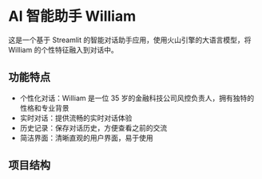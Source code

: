 # AI 智能助手 William

这是一个基于 Streamlit 的智能对话助手应用，使用火山引擎的大语言模型，将 William 的个性特征融入到对话中。

## 功能特点

- 个性化对话：William 是一位 35 岁的金融科技公司风控负责人，拥有独特的性格和专业背景
- 实时对话：提供流畅的实时对话体验
- 历史记录：保存对话历史，方便查看之前的交流
- 简洁界面：清晰直观的用户界面，易于使用

## 项目结构

</file>